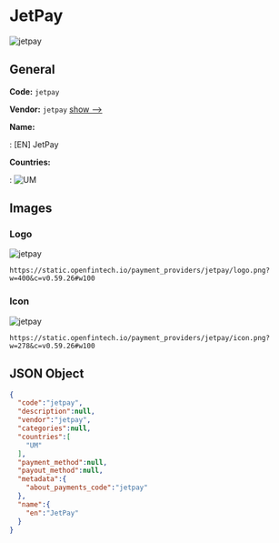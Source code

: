 
# JetPay 
![jetpay](https://static.openfintech.io/payment_providers/jetpay/logo.png?w=400&c=v0.59.26#w100)  

## General 
 
**Code:** `jetpay` 
 
**Vendor:** `jetpay` [show -->](/vendors/jetpay/) 
 
**Name:** 
 
:	[EN] JetPay 
 
 
**Countries:** 
 
:	![UM](https://cdnjs.cloudflare.com/ajax/libs/flag-icon-css/3.3.0/flags/4x3/um.svg#w24)  

## Images 

### Logo 
 
![jetpay](https://static.openfintech.io/payment_providers/jetpay/logo.png?w=400&c=v0.59.26#w100)  

```
https://static.openfintech.io/payment_providers/jetpay/logo.png?w=400&c=v0.59.26#w100
```  

### Icon 
 
![jetpay](https://static.openfintech.io/payment_providers/jetpay/icon.png?w=278&c=v0.59.26#w100)  

```
https://static.openfintech.io/payment_providers/jetpay/icon.png?w=278&c=v0.59.26#w100
```  

## JSON Object 

```json
{
  "code":"jetpay",
  "description":null,
  "vendor":"jetpay",
  "categories":null,
  "countries":[
    "UM"
  ],
  "payment_method":null,
  "payout_method":null,
  "metadata":{
    "about_payments_code":"jetpay"
  },
  "name":{
    "en":"JetPay"
  }
}
```  
